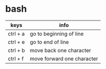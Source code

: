 # bash

| keys     | info                       |
| -------- | -------------------------- |
| ctrl + a | go to beginning of line    |
| ctrl + e | go to end of line          |
| ctrl + b | move back one character    |
| ctrl + f | move forward one character |
